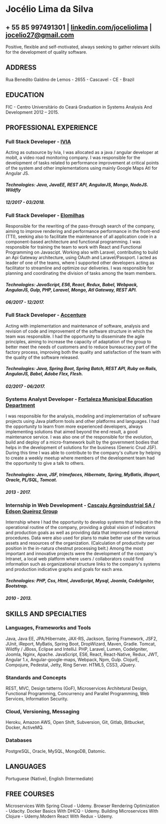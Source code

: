 # Jocélio Lima da Silva
## + 55 85 997491301 | [linkedin.com/joceliolima](linkedin.com/joceliolima) | jocelio27@gmail.com
Positive, flexible and self-motivated, always seeking to gather relevant skills for the development of quality software.
## ADDRESS
Rua Benedito Galdino de Lemos - 2655 - Cascavel - CE - Brazil
## EDUCATION
FIC - Centro Universitário do Ceará
Graduation in Systems Analysis And Development
2012 – 2015.
## PROFESSIONAL EXPERIENCE
### Full Stack Developer - [IVIA](http://www.ivia.com.br/)
Acting as outsource by Ivia, I was allocated as a java / angular developer at mobit, a video road monitoring company. I was responsible for the development of tasks related to performance improvement at critical points of the system and other implementations using mainly Google Maps AtI for Angular JS.
#####  Technologies: Java, JavaEE, REST API, AngularJS, Mongo, NodeJS. Wildfly
#####  12/2017 - 03/2018.
### Full Stack Developer - [Elomilhas](http://elomilhas.com.br/)
Responsible for the rewriting of the pass-through search of the company, aiming to improve rendering and performance performance in the front-end (TTI), seeking also to facilitate the maintenance of all application code in a component-based architecture and functional programming. I was responsible for training the team to work with React and Functional Programming on Javascipt.
Working also with Laravel, contributing to build an Api Gateway architecture, using OAuth and Laravel/Passport.
I acted as leader of one of the teams, where I supported other developers acting as facilitator to streamline and optimize our deliveries. I was responsible for planning and coordinating the division of tasks among the team members.
##### Technologies: JavaScript, ES6, React, Redux, Babel, Webpack, AngularJS, Gulp, PHP, Laravel, Mongo, AtI Gateway, REST API.
##### 06/2017 - 12/2017.
### Full Stack Developer - [Accenture](https://www.accenture.com/)
Acting with implementation and maintenance of software, analysis and revision of code and improvement of the software structure in which the team was responsible. I had the opportunity to disseminate the agile principles, aiming to increase the capacity of adaptation of the group to better meet the needs of customers and to reduce bureaucracy part of the factory process, improving both the quality and satisfaction of the team with the quality of the software released.
##### Technologies: Java, Spring Boot, Spring Batch, REST API, Ruby on Rails, AngularJS, Babel, Adobe Flex, Flesh.
##### 02/2017 - 06/2017.
### Systems Analyst Developer - [Fortaleza Municipal Education Department](http://educacao.fortaleza.ce.gov.br/)
I was responsible for the analysis, modeling and implementation of software projects using Java platform tools and other platforms and languages. I had the opportunity to learn from more experienced developers, always implementing solutions that aimed beyond the end result, a good maintenance service. I was also one of the responsible for the evolution, build and deploy of a micro-framework built by the government bodies that helps in the development of solutions for the business (Generic Crud JSF). During this time I was able to contribute to the company's culture by helping to create a weekly meetup where members of the development team had the opportunity to give a talk to others.
##### Technologies: Java, JSF, trimefaces, Hibernate, Spring, MyBatis, iReport, Oracle, PL/SQL, Tomcat.
##### 2013 - 2017.
### Internship in Web Development - [Cascaju Agroindustrial SA / Edson Queiroz Group](http://www.edsonqueiroz.com.br/)
Internship where I had the opportunity to develop systems that helped in the operational routine of the company, providing a global vision of indicators and production goals as well as providing data that improved some internal procedures. Data were also used for plans to make better use of the various assets and resources of the organization. (Calculation of productivity per position in the in-natura chestnut processing belt.)
Among the most important and innovative projects were the development of the company's Intranet, a local web platform where users / collaborators could find information such as organizational structure links to the company's systems and production indicative graphs and goals for each area.
##### Technologies: PHP, Css, Html, JavaScript, Mysql, Joomla, CodeIgniter, Bootstrap.
##### 2010 - 2013.
## SKILLS AND SPECIALTIES
### Languages, Frameworks and Tools
Java, Java EE, JPA/Hibernate, JAX-RS, Jackson, Spring Framework, JSF2, JUnit, iReport, MyBatis, Spring Boot, DropWizard, Maven, Gradle.
Tomcat, Wildfly / JBoss, Eclipse and IntelliJ.
PHP, Laravel, Lumen, CodeIgniter, Joomla, Nginx, Apache.
JavaScript, ES6, React, React-Native, Redux, JWT, Angular 1.x, Angular-google-maps, Webpack, Npm, Gulp.
ClojurE, Compojure, Pedestal, Jetty, Ring Server.
HTML5, CSS3, JQuery.
### Standards and Concepts
REST, MVC, Design tatterns (GoF), Microservices Architetural Design, Functional Programming, Concurrency and Parallel Programming, Web Services, Information Security.
### Cloud, Versioning, Messaging
Heroku, Amazon AWS, Open Shift, Subversion, Git, Gitlab, Bitbucket, Docker, ActiveMQ.
### Databases
PostgreSQL, Oracle, MySQL, MongoDB, Datomic.
## LANGUAGES
Portuguese (Native), English (Intermediate)
## FREE COURSES
Microservices With Spring Cloud - Udemy.
Browser Rendering Optimization - Udacity.
Docker Basics With DHCQ - Udemy.
Building Microservices With Clojure - Udemy.Modern React With Redux - Udemy.
